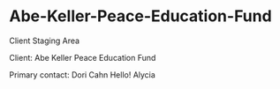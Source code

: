 # Abe-Keller-Peace-Education-Fund
Client Staging Area

Client: Abe Keller Peace Education Fund

Primary contact: Dori Cahn
Hello! Alycia 

